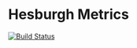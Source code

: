 # Hesburgh Metrics

[![Build Status](https://travis-ci.org/ndlib/hesburgh_metrics.png?branch=master)](https://travis-ci.org/ndlib/hesburgh_metrics)
